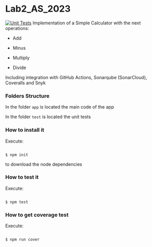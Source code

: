 # Lab2_AS_2023



[![Unit Tests](https://github.com/YeisonCordoba07/Lab2_AS_2023/actions/workflows/testing.yml/badge.svg?branch=mi-rama)](https://github.com/YeisonCordoba07/Lab2_AS_2023/actions/workflows/testing.yml)
Implementation of a Simple Calculator with the next operations:

 

* Add

* Minus

* Multiply

* Divide

 

Including integration with GitHub Actions, Sonarqube (SonarCloud), Coveralls and Snyk

 

### Folders Structure

 

In the folder `app` is located the main code of the app

 

In the folder `test` is located the unit tests

 

### How to install it

 

Execute:

 

```shell

$ npm init

```

to download the node dependencies

 

### How to test it

 

Execute:

 

```shell

$ npm test

```

 

### How to get coverage test

 

Execute:

 

```shell

$ npm run cover

```
